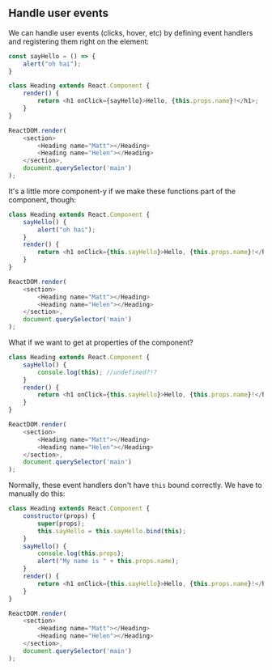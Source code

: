 ## Handle user events

We can handle user events (clicks, hover, etc) by defining event handlers and registering them right on the element:

```JavaScript
const sayHello = () => {
    alert("oh hai");
}

class Heading extends React.Component {
    render() {
        return <h1 onClick={sayHello}>Hello, {this.props.name}!</h1>;
    }
}

ReactDOM.render(
    <section>
        <Heading name="Matt"></Heading>
        <Heading name="Helen"></Heading>
    </section>,
    document.querySelector('main')
);
```

It's a little more component-y if we make these functions part of the component, though:

```JavaScript
class Heading extends React.Component {
    sayHello() {
        alert("oh hai");
    }
    render() {
        return <h1 onClick={this.sayHello}>Hello, {this.props.name}!</h1>;
    }
}

ReactDOM.render(
    <section>
        <Heading name="Matt"></Heading>
        <Heading name="Helen"></Heading>
    </section>,
    document.querySelector('main')
);
```

What if we want to get at properties of the component?

```JavaScript
class Heading extends React.Component {
    sayHello() {
        console.log(this); //undefined?!?
    }
    render() {
        return <h1 onClick={this.sayHello}>Hello, {this.props.name}!</h1>;
    }
}

ReactDOM.render(
    <section>
        <Heading name="Matt"></Heading>
        <Heading name="Helen"></Heading>
    </section>,
    document.querySelector('main')
);
```

Normally, these event handlers don't have `this` bound correctly.  We have to manually do this:

```JavaScript
class Heading extends React.Component {
    constructor(props) {
        super(props);
        this.sayHello = this.sayHello.bind(this);
    }
    sayHello() {
        console.log(this.props);
        alert("My name is " + this.props.name);
    }
    render() {
        return <h1 onClick={this.sayHello}>Hello, {this.props.name}!</h1>;
    }
}

ReactDOM.render(
    <section>
        <Heading name="Matt"></Heading>
        <Heading name="Helen"></Heading>
    </section>,
    document.querySelector('main')
);
```
